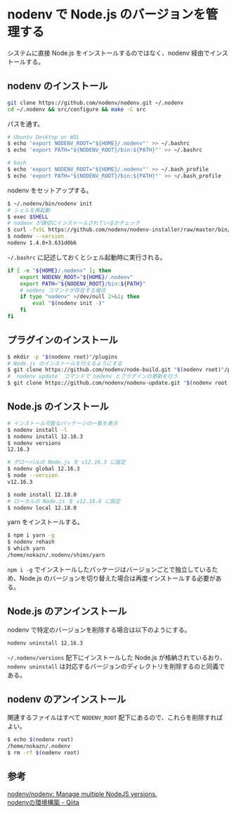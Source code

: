 # nodenv で Node.js のバージョンを管理する

システムに直接 Node.js をインストールするのではなく、nodenv 経由でインストールする。

## nodenv のインストール

```bash
git clone https://github.com/nodenv/nodenv.git ~/.nodenv
cd ~/.nodenv && src/configure && make -C src
```

パスを通す。

```bash
# Ubuntu Desktop or WSL
$ echo 'export NODENV_ROOT="${HOME}/.nodenv"' >> ~/.bashrc
$ echo 'export PATH="${NODENV_ROOT}/bin:${PATH}"' >> ~/.bashrc

# bash
$ echo 'export NODENV_ROOT="${HOME}/.nodenv"' >> ~/.bash_profile
$ echo 'export PATH="${NODENV_ROOT}/bin:${PATH}"' >> ~/.bash_profile
```

nodenv をセットアップする。

```bash
$ ~/.nodenv/bin/nodenv init
# シェルを再起動
$ exec $SHELL
# nodenv が適切にインストールされているかチェック
$ curl -fsSL https://github.com/nodenv/nodenv-installer/raw/master/bin/nodenv-doctor | bash
$ nodenv --version
nodenv 1.4.0+3.631d0b6
```

`~/.bashrc` に記述しておくとシェル起動時に実行される。

```bash
if [ -e "${HOME}/.nodenv" ]; then
    export NODENV_ROOT="${HOME}/.nodenv"
    export PATH="${NODENV_ROOT}/bin:${PATH}"
    # nodenv コマンドが存在する場合
    if type "nodenv" >/dev/null 2>&1; then
        eval "$(nodenv init -)"
    fi
fi
```

## プラグインのインストール

```bash
$ mkdir -p "$(nodenv root)"/plugins
# Node.js のインストールを行えるようにする
$ git clone https://github.com/nodenv/node-build.git "$(nodenv root)"/plugins/node-build
# `nodenv update` コマンドで nodenv とプラグインの更新を行う
$ git clone https://github.com/nodenv/nodenv-update.git "$(nodenv root)"/plugins/nodenv-update
```

## Node.js のインストール

```bash
# インストール可能なパッケージの一覧を表示
$ nodenv install -l
$ nodenv install 12.16.3
$ nodenv versions
12.16.3

# グローバルの Node.js を v12.16.3 に設定
$ nodenv global 12.16.3
$ node --version
v12.16.3

$ node install 12.18.0
# ローカルの Node.js を v12.18.0 に設定
$ nodenv local 12.18.0
```

yarn をインストールする。

```bash
$ npm i yarn -g
$ nodenv rehash
$ which yarn
/home/nokazn/.nodenv/shims/yarn
```

`npm i -g` でインストールしたパッケージはバージョンごとで独立しているため、Node.js のバージョンを切り替えた場合は再度インストールする必要がある。

## Node.js  のアンインストール

nodenv で特定のバージョンを削除する場合は以下のようにする。

```bash
nodenv uninstall 12.16.3
```

`~/.nodenv/versions` 配下にインストールした Node.js が格納されているおり、`nodenv uninstall` は対応するバージョンのディレクトリを削除するのと同義である。

## nodenv のアンインストール

関連するファイルはすべて `NODENV_ROOT` 配下にあるので、これらを削除すればよい。

```bash
$ echo $(nodenv root)
/home/nokazn/.nodenv
$ rm -rf $(nodenv root)
```

## 参考

[nodenv/nodenv: Manage multiple NodeJS versions.](https://github.com/nodenv/nodenv)  
[nodenvの環境構築 - Qiita](https://qiita.com/282Haniwa/items/a764cf7ef03939e4cbb1)
